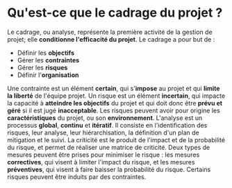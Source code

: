 # Qu'est-ce que le cadrage du projet ?
Le cadrage, ou analyse, représente la première activité de la gestion de projet; elle **conditionne l'efficacité du projet**. Le cadrage a pour but de :
- Définir les **objectifs**
- Gérer les **contraintes**
- Gérer les **risques**
- Définir l'**organisation**

Une contrainte est un élément **certain**, qui s'**impose** au projet et qui **limite la liberté** de l'équipe projet.
Un risque est un élément **incertain**, qui impacte la capacité à **atteindre les objectifs** du projet et qui doit donc être **prévu et géré** si il est jugé **inacceptable**.
Les risques peuvent avoir pour origine les **caractéristiques** du projet, ou son **environnement**.
L'analyse est un processus **global**, **continu** et **itératif**. Il consiste en l'identification des risques, leur analyse, leur hiérarchisation, la définition d'un plan de mitigation et le suivi.
La criticité est le produit de l'impact et de la probabilité du risque, et permet de réaliser une matrice de criticité.
Deux types de mesures peuvent être prises pour minimiser le risque : les mesures **correctives**, qui visent à limiter l'impact du risque, et les mesures **préventives**, qui visent à faire baisser la probabilité du risque.
Certains risques peuvent être induits par des contraintes.